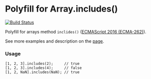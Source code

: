 # Polyfill for Array.includes()
[![Build Status](https://travis-ci.org/alfaslash/array-includes.svg?branch=master)](https://travis-ci.org/alfaslash/array-includes)

Polyfill for arrays method `inclides()` ([ECMAScript 2016 (ECMA-262)](http://www.ecma-international.org/ecma-262/7.0/#sec-array.prototype.includes)).

See more examples and description on the [page](https://developer.mozilla.org/en-US/docs/Web/JavaScript/Reference/Global_Objects/Array/includes).

### Usage

```
[1, 2, 3].includes(2);     // true
[1, 2, 3].includes(4);     // false
[1, 2, NaN].includes(NaN); // true
```

